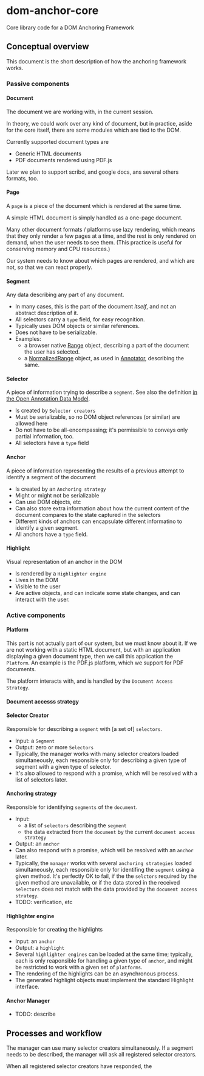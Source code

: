 # dom-anchor-core

Core library code for a DOM Anchoring Framework

## Conceptual overview

This document is the short description of how the anchoring framework works.

### Passive components

#### Document

The document we are working with, in the current session.

In theory, we could work over any kind of document, but in practice, aside for the core itself, there are some modules which are tied to the DOM.

Currently supported document types are
 * Generic HTML documents
 * PDF documents rendered using PDF.js

Later we plan to support scribd, and google docs, ans several others formats, too.

#### Page

A `page` is a piece of the document which is rendered at the same time. 

A simple HTML document is simply handled as a one-page document.

Many other document formats / platforms use lazy rendering, which means that they only render a few pages at a time, and the rest is only rendered on demand, when the user needs to see them. (This practice is useful for conserving memory and CPU resources.)

Our system needs to know about which pages are rendered, and which are not, so that we can react properly.

#### Segment

Any data describing any part of any document.

 * In many cases, this is the part of the document *itself*, and not an abstract description of it.
 * All selectors carry a `type` field, for easy recognition.
 * Typically uses DOM objects or similar references.
 * Does not have to be serializable.
 * Examples:
   * a browser native [Range](https://developer.mozilla.org/en-US/docs/Web/API/range) object, describing a part of the document the user has selected.
   * a [NormalizedRange](https://github.com/openannotation/annotator/blob/bd008609441138b162928e69541d76f6fcd45c1a/src/range.coffee#L159) object, as used in [Annotator](https://github.com/openannotation/annotator), describing the same.

#### Selector

A piece of information trying to describe a `segment`. See also the definition [in the Open Annotation Data Model](http://www.openannotation.org/spec/core/specific.html#Selectors).

 * Is created by `Selector creators`
 * Must be serializable, so no DOM object references (or similar) are allowed here
 * Do not have to be all-encompassing; it's permissible to conveys only partial information, too.
 * All selectors have a `type` field

#### Anchor

A piece of information representing the results of a previous attempt to identify a segment of the document

 * Is created by an `Anchoring strategy`
 * Might or might not be serializable
 * Can use DOM objects, etc
 * Can also store extra information about how the current content of the document compares to the state captured in the selectors
 * Different kinds of anchors can encapsulate different informatino to identify a given segment.
 * All anchors have a `type` field.

#### Highlight

Visual representation of an anchor in the DOM

 * Is rendered by a `Highlighter engine`
 * Lives in the DOM
 * Visible to the user
 * Are active objects, and can indicate some state changes, and can interact with the user.

### Active components

#### Platform

This part is not actually part of our system, but we must know about it.
If we are not working with a static HTML document, but with an application displaying a given document type, then we call this application the `Platform`. An example is the PDF.js platform, which we support for PDF documents.

The platform interacts with, and is handled by the `Document Access Strategy`.

#### Document accesss strategy

#### Selector Creator

Responsible for describing a `segment` with [a set of] `selectors`.

 * Input: a `Segment`
 * Output: zero or more `Selectors`
 * Typically, the manager works with many selector creators loaded simultaneously, each responsible only for describing a given type of segment with a given type of selector.
 * It's also allowed to respond with a promise, which will be resolved with a list of selectors later.

#### Anchoring strategy

Responsible for identifying `segments` of the `document`.

 * Input:
   * a list of `selectors` describing the `segment`
   * the data extracted from the `document` by the current `document access strategy`
 * Output: an `anchor`
 * Can also respond with a promise, which will be resolved with an `anchor` later.
 * Typically, the `manager` works with several `anchoring strategies` loaded simultaneously, each responsible only for identifing the `segment` using a given method. It's perfectly OK to fail, if the the `selctors` required by the given method are unavailable, or if the data stored in the received `selectors` does not match with the data provided by the `document access strategy`.
 * TODO: verification, etc

#### Highlighter engine

Responsible for creating the highlights

 * Input: an `anchor`
 * Output: a `highlight`
 * Several `highlighter engines` can be loaded at the same time; typically, each is only reaponsible for handling a given type of `anchor`, and might be restricted to work with a given set of `platforms`.
 * The rendering of the highlights can be an asynchronous process.
 * The generated highlight objects must implement the standard Highlight interface.

#### Anchor Manager

 * TODO: describe

## Processes and workflow

The manager can use many selector creators simultaneously.
If a segment needs to be described, the manager will ask all registered selector creators.


When all registered selector creators have responded, the 
